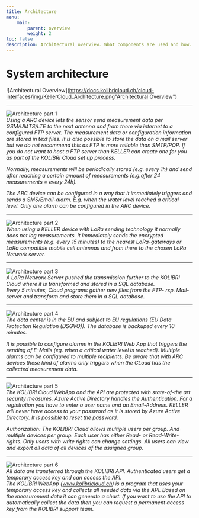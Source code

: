 ```yaml
---
title: Architecture
menu:
    main:
        parent: overview
        weight: 2
toc: false
description: Architectural overview. What components are used and how.
---
```


# System architecture
![Architectural Overview](https://docs.kolibricloud.ch/cloud-interfaces/img/KellerCloud_Architecture.png"Architectural Overview")

---  


![Architecture part 1](../../img/arch2.png)  
*Using a ARC device lets the sensor send measurement data per GSM/UMTS/LTE to the next antenna and from there via internet to a configured FTP server. The measurement data or configuration information are stored in text files. It is also possible to store the data on a mail server but we do not recommend this as FTP is more reliable than SMTP/POP. If you do not want to host a FTP server than KELLER can create one for you as part of the KOLIBRI Cloud set up process.*  

*Normally, measurements will be periodically stored (e.g. every 1h) and send after reaching a certain amount of measurements (e.g.after 24 measurements = every 24h).*  

*The ARC device can be configured in a way that it immediately triggers and sends a SMS/Email-alarm. E.g. when the water level reached a critical level. Only one alarm can be configured in the ARC device.*
  
---  
![Architecture part 2](../../img/arch1.png)  
*When using a KELLER device with LoRa sending technology it normally does not log measurements. It immediately sends the encrypted measurements (e.g. every 15 minutes) to the nearest LoRa-gateways or LoRa compatible mobile cell antennas and from there to the chosen LoRa Network server.*
  
---  
![Architecture part 3](../../img/arch3.png)  
*A LoRa Network Server pushed the transmission further to the KOLIBRI Cloud where it is transformed and stored in a SQL database.*  
*Every 5 minutes, Cloud programs gather new files from the FTP- rsp. Mail-server and transform and store them in a SQL database.*
  
--- 
![Architecture part 4](../../img/arch4.png)  
*The data center is in the EU and subject to EU regulations (EU Data Protection Regulation (DSGVO)). The database is backuped every 10 minutes.*  

*It is possible to configure alarms in the KOLIBRI Web App that triggers the sending of E-Mails (eg. when a critical water level is reached). Multiple alarms can be configured to multiple recipients. Be aware that with ARC devices these kind of alarms only triggers when the CLoud has the collected measurement data.*
  
---  
![Architecture part 5](../../img/arch6.png)  
*The KOLIBRI Cloud WebApp and the API are protected with state-of-the art security measures. Azure Active Directory handles the Authentication. For a registration you have to enter a user name and an Email-Address. KELLER will never have access to your password as it is stored by Azure Active Directory. It is possible to reset the password.*  

*Authorization: The KOLIBRI Cloud allows multiple users per group. And multiple devices per group. Each user has either Read- or Read-Write-rights. Only users with write rights can change settings. All users can view and export all data of all devices of the assigned group.*
  
---
![Architecture part 6](../../img/arch5.png)  
*All data are transferred through the KOLIBRI API. Authenticated users get a temporary access key and can access the API.*  
*The KOLIBRI WebApp (www.kolibricloud.ch) is a program that uses your temporary access key and collects all needed data via the API. Based on the measurement data it can generate a chart.*
*If you want to use the API to automatically collect the data then you can request a permanent access key from the KOLIBRI support team.*
